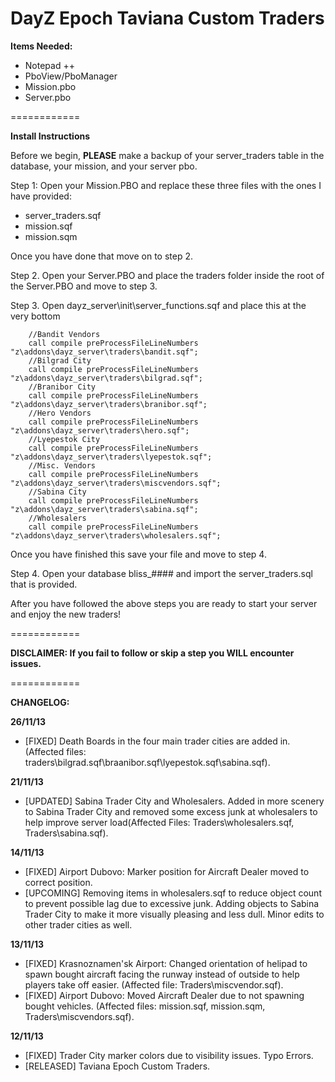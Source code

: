 DayZ Epoch Taviana Custom Traders
============

<b>Items Needed:</b>
- Notepad ++
- PboView/PboManager
- Mission.pbo
- Server.pbo

============

<b>Install Instructions</b>

Before we begin, <b>PLEASE</b> make a backup of your server_traders table in the database, your mission, and your server pbo.

Step 1:
Open your Mission.PBO and replace these three files with the ones I have provided:

- server_traders.sqf
- mission.sqf
- mission.sqm

Once you have done that move on to step 2.

Step 2.
Open your Server.PBO and place the traders folder inside the root of the Server.PBO and move to step 3.

Step 3.
Open dayz_server\init\server_functions.sqf and place this at the very bottom

		//Bandit Vendors
		call compile preProcessFileLineNumbers "z\addons\dayz_server\traders\bandit.sqf";
		//Bilgrad City
		call compile preProcessFileLineNumbers "z\addons\dayz_server\traders\bilgrad.sqf";
		//Branibor City
		call compile preProcessFileLineNumbers "z\addons\dayz_server\traders\branibor.sqf";
		//Hero Vendors
		call compile preProcessFileLineNumbers "z\addons\dayz_server\traders\hero.sqf";
		//Lyepestok City
		call compile preProcessFileLineNumbers "z\addons\dayz_server\traders\lyepestok.sqf";
		//Misc. Vendors
		call compile preProcessFileLineNumbers "z\addons\dayz_server\traders\miscvendors.sqf";
		//Sabina City
		call compile preProcessFileLineNumbers "z\addons\dayz_server\traders\sabina.sqf";
		//Wholesalers
		call compile preProcessFileLineNumbers "z\addons\dayz_server\traders\wholesalers.sqf";

Once you have finished this save your file and move to step 4.

Step 4.
Open your database bliss_#### and import the server_traders.sql that is provided.

After you have followed the above steps you are ready to start your server and enjoy the new traders!

============

<b>DISCLAIMER: If you fail to follow or skip a step you <b>WILL</b> encounter issues.</b>

============

<b>CHANGELOG:</b>

<b>26/11/13</b>

- [FIXED] Death Boards in the four main trader cities are added in. (Affected files: traders\bilgrad.sqf\braanibor.sqf\lyepestok.sqf\sabina.sqf).


<b>21/11/13</b>

- [UPDATED] Sabina Trader City and Wholesalers. Added in more scenery to Sabina Trader City and removed some excess junk at wholesalers to help improve server load(Affected Files: Traders\wholesalers.sqf, Traders\sabina.sqf).

<b>14/11/13</b>

- [FIXED] Airport Dubovo: Marker position for Aircraft Dealer moved to correct position.
- [UPCOMING] Removing items in wholesalers.sqf to reduce object count to prevent possible lag due to excessive junk. Adding objects to Sabina Trader City to make it more visually pleasing and less dull. Minor edits to other trader cities as well.

<b>13/11/13</b>

- [FIXED] Krasnoznamen'sk Airport: Changed orientation of helipad to spawn bought aircraft facing the runway instead of outside to help players take off easier. (Affected file: Traders\miscvendor.sqf).
- [FIXED] Airport Dubovo: Moved Aircraft Dealer due to not spawning bought vehicles. (Affected files: mission.sqf, mission.sqm, Traders\miscvendors.sqf).

<b>12/11/13</b>

- [FIXED] Trader City marker colors due to visibility issues. Typo Errors.
- [RELEASED] Taviana Epoch Custom Traders.

